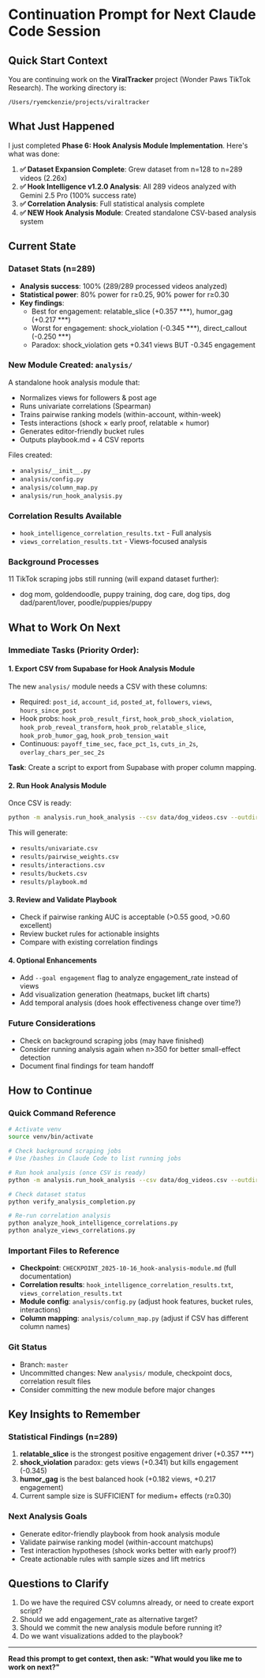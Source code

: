 # Continuation Prompt for Next Claude Code Session

## Quick Start Context

You are continuing work on the **ViralTracker** project (Wonder Paws TikTok Research). The working directory is:
```
/Users/ryemckenzie/projects/viraltracker
```

## What Just Happened

I just completed **Phase 6: Hook Analysis Module Implementation**. Here's what was done:

1. **✅ Dataset Expansion Complete**: Grew dataset from n=128 to n=289 videos (2.26x)
2. **✅ Hook Intelligence v1.2.0 Analysis**: All 289 videos analyzed with Gemini 2.5 Pro (100% success rate)
3. **✅ Correlation Analysis**: Full statistical analysis complete
4. **✅ NEW Hook Analysis Module**: Created standalone CSV-based analysis system

## Current State

### Dataset Stats (n=289)
- **Analysis success**: 100% (289/289 processed videos analyzed)
- **Statistical power**: 80% power for r≥0.25, 90% power for r≥0.30
- **Key findings**:
  - Best for engagement: relatable_slice (+0.357 ***), humor_gag (+0.217 ***)
  - Worst for engagement: shock_violation (-0.345 ***), direct_callout (-0.250 ***)
  - Paradox: shock_violation gets +0.341 views BUT -0.345 engagement

### New Module Created: `analysis/`
A standalone hook analysis module that:
- Normalizes views for followers & post age
- Runs univariate correlations (Spearman)
- Trains pairwise ranking models (within-account, within-week)
- Tests interactions (shock × early proof, relatable × humor)
- Generates editor-friendly bucket rules
- Outputs playbook.md + 4 CSV reports

Files created:
- `analysis/__init__.py`
- `analysis/config.py`
- `analysis/column_map.py`
- `analysis/run_hook_analysis.py`

### Correlation Results Available
- `hook_intelligence_correlation_results.txt` - Full analysis
- `views_correlation_results.txt` - Views-focused analysis

### Background Processes
11 TikTok scraping jobs still running (will expand dataset further):
- dog mom, goldendoodle, puppy training, dog care, dog tips, dog dad/parent/lover, poodle/puppies/puppy

## What to Work On Next

### Immediate Tasks (Priority Order):

#### 1. **Export CSV from Supabase for Hook Analysis Module**
The new `analysis/` module needs a CSV with these columns:
- Required: `post_id`, `account_id`, `posted_at`, `followers`, `views`, `hours_since_post`
- Hook probs: `hook_prob_result_first`, `hook_prob_shock_violation`, `hook_prob_reveal_transform`, `hook_prob_relatable_slice`, `hook_prob_humor_gag`, `hook_prob_tension_wait`
- Continuous: `payoff_time_sec`, `face_pct_1s`, `cuts_in_2s`, `overlay_chars_per_sec_2s`

**Task**: Create a script to export from Supabase with proper column mapping.

#### 2. **Run Hook Analysis Module**
Once CSV is ready:
```bash
python -m analysis.run_hook_analysis --csv data/dog_videos.csv --outdir results
```

This will generate:
- `results/univariate.csv`
- `results/pairwise_weights.csv`
- `results/interactions.csv`
- `results/buckets.csv`
- `results/playbook.md`

#### 3. **Review and Validate Playbook**
- Check if pairwise ranking AUC is acceptable (>0.55 good, >0.60 excellent)
- Review bucket rules for actionable insights
- Compare with existing correlation findings

#### 4. **Optional Enhancements**
- Add `--goal engagement` flag to analyze engagement_rate instead of views
- Add visualization generation (heatmaps, bucket lift charts)
- Add temporal analysis (does hook effectiveness change over time?)

### Future Considerations
- Check on background scraping jobs (may have finished)
- Consider running analysis again when n>350 for better small-effect detection
- Document final findings for team handoff

## How to Continue

### Quick Command Reference
```bash
# Activate venv
source venv/bin/activate

# Check background scraping jobs
# Use /bashes in Claude Code to list running jobs

# Run hook analysis (once CSV is ready)
python -m analysis.run_hook_analysis --csv data/dog_videos.csv --outdir results

# Check dataset status
python verify_analysis_completion.py

# Re-run correlation analysis
python analyze_hook_intelligence_correlations.py
python analyze_views_correlations.py
```

### Important Files to Reference
- **Checkpoint**: `CHECKPOINT_2025-10-16_hook-analysis-module.md` (full documentation)
- **Correlation results**: `hook_intelligence_correlation_results.txt`, `views_correlation_results.txt`
- **Module config**: `analysis/config.py` (adjust hook features, bucket rules, interactions)
- **Column mapping**: `analysis/column_map.py` (adjust if CSV has different column names)

### Git Status
- Branch: `master`
- Uncommitted changes: New `analysis/` module, checkpoint docs, correlation result files
- Consider committing the new module before major changes

## Key Insights to Remember

### Statistical Findings (n=289)
1. **relatable_slice** is the strongest positive engagement driver (+0.357 ***)
2. **shock_violation** paradox: gets views (+0.341) but kills engagement (-0.345)
3. **humor_gag** is the best balanced hook (+0.182 views, +0.217 engagement)
4. Current sample size is SUFFICIENT for medium+ effects (r≥0.30)

### Next Analysis Goals
- Generate editor-friendly playbook from hook analysis module
- Validate pairwise ranking model (within-account matchups)
- Test interaction hypotheses (shock works better with early proof?)
- Create actionable rules with sample sizes and lift metrics

## Questions to Clarify
1. Do we have the required CSV columns already, or need to create export script?
2. Should we add engagement_rate as alternative target?
3. Should we commit the new analysis module before running it?
4. Do we want visualizations added to the playbook?

---

**Read this prompt to get context, then ask: "What would you like me to work on next?"**
